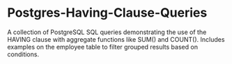 # Postgres-Having-Clause-Queries
A collection of PostgreSQL SQL queries demonstrating the use of the HAVING clause with aggregate functions like SUM() and COUNT(). Includes examples on the employee table to filter grouped results based on conditions.
